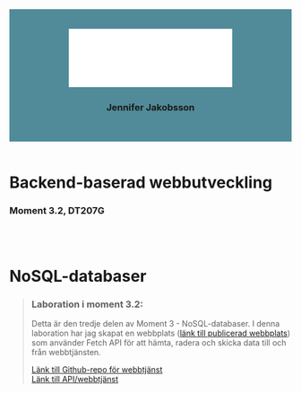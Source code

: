 <div align="center" style="background-color: #518b99; padding: 2.5em;">
<img src="src/images/logo_jeja.svg">
<br>

### Jennifer Jakobsson
</div>
<br>

# Backend-baserad webbutveckling
### Moment 3.2, DT207G

<br>
<br>

# NoSQL-databaser

>### Laboration i moment 3.2:
> Detta är den tredje delen av Moment 3 - NoSQL-databaser. I denna laboration har jag skapat en webbplats ([länk till publicerad webbplats](https://jeja2306-dt207g-moment2.netlify.app/)) som använder Fetch API för att hämta, radera och skicka data till och från webbtjänsten.
>
> [Länk till Github-repo för webbtjänst](https://github.com/jenniferchristine/jeja2306-dt207g-moment3.2.1.git) <br>
> [Länk till API/webbtjänst](https://jeja2306-dt207g-moment3-2-1.onrender.com/workexperiences)